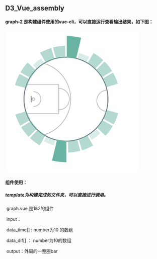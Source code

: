 ## D3_Vue_assembly



#### graph-2 是构建组件使用的vue-cli，可以直接运行查看输出结果，如下图：



![img](readme.assets/EM[%[M]WKIK64FLQTO8%CIV.png)



#### 组件使用：

##### template为构建完成的文件夹，可以直接进行调用。

​	graph.vue 是1&2的组件

​		input：

​			data_time[] : number为10 的数组 

​			data_dif[] ： number为10的数组

​		output：外周的一整圈bar